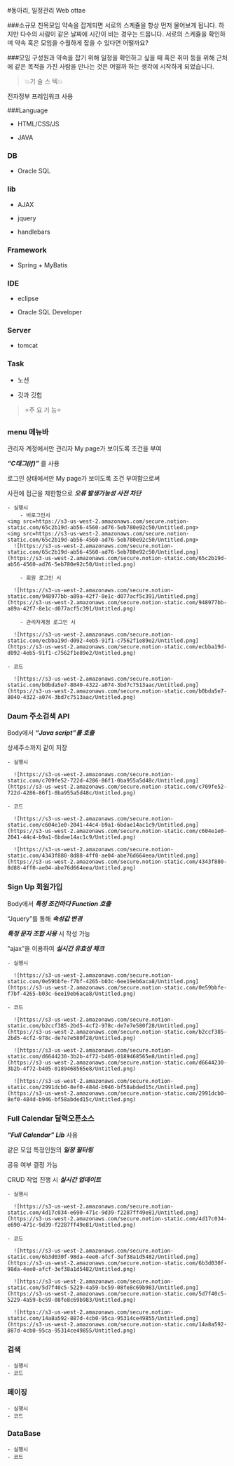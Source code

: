 #동아리, 일정관리 Web ottae

###소규모 친목모임 약속을 잡게되면 서로의 스케쥴을 항상 먼저 물어보게 됩니다. 하지만 다수의 사람이 같은 날짜에 시간이 비는 경우는 드뭅니다. 서로의 스케쥴을 확인하며 약속 혹은 모임을 수월하게 잡을 수 있다면 어떨까요?

###모임 구성원과 약속을 잡기 위해 일정을 확인하고 싶을 때 혹은 취미 등을 위해 근처에 같은 목적을 가진 사람을 만나는 것은 어떨까 하는 생각에 시작하게 되었습니다.


> 💥기 술 스 텍💥

  전자정부 프레임워크 사용

   ###Language

  - HTML/CSS/JS

  - JAVA

  ### DB

  - Oracle SQL

  ### lib

  - AJAX

  - jquery

  - handlebars

  ### Framework

  - Spring + MyBatis

  ### IDE

  - eclipse

  - Oracle SQL Developer

  ### Server

  - tomcat

  ### Task

  - 노션

  - 깃과 깃헙
  
> ⭐️주 요 기 능⭐️

  ### menu 메뉴바

  관리자 계정에서만 관리자 My page가 보이도록 조건을 부여

  ***“C태그(if)”*** 를 사용

  로그인 상태에서만 My page가 보이도록 조건 부여함으로써

  사전에 접근을 제한함으로 ***오류 발생가능성 사전 차단***

    - 실행시
        - 비로그인시
    <img src=https://s3-us-west-2.amazonaws.com/secure.notion-static.com/65c2b19d-ab56-4560-ad76-5eb780e92c50/Untitled.png>
    <img src=https://s3-us-west-2.amazonaws.com/secure.notion-static.com/65c2b19d-ab56-4560-ad76-5eb780e92c50/Untitled.png>
      ![https://s3-us-west-2.amazonaws.com/secure.notion-static.com/65c2b19d-ab56-4560-ad76-5eb780e92c50/Untitled.png](https://s3-us-west-2.amazonaws.com/secure.notion-static.com/65c2b19d-ab56-4560-ad76-5eb780e92c50/Untitled.png)

        - 회원 로그인 시

      ![https://s3-us-west-2.amazonaws.com/secure.notion-static.com/948977bb-a89a-42f7-8e1c-d077acf5c391/Untitled.png](https://s3-us-west-2.amazonaws.com/secure.notion-static.com/948977bb-a89a-42f7-8e1c-d077acf5c391/Untitled.png)

        - 관리자계정 로그인 시

      ![https://s3-us-west-2.amazonaws.com/secure.notion-static.com/ecbba19d-d092-4eb5-91f1-c7562f1e89e2/Untitled.png](https://s3-us-west-2.amazonaws.com/secure.notion-static.com/ecbba19d-d092-4eb5-91f1-c7562f1e89e2/Untitled.png)

    - 코드

      ![https://s3-us-west-2.amazonaws.com/secure.notion-static.com/b0bda5e7-8040-4322-a074-3bd7c7513aac/Untitled.png](https://s3-us-west-2.amazonaws.com/secure.notion-static.com/b0bda5e7-8040-4322-a074-3bd7c7513aac/Untitled.png)

  ### Daum 주소검색 API

  Body에서 ***“Java script”를 호출***

  상세주소까지 같이 저장

    - 실행시

      ![https://s3-us-west-2.amazonaws.com/secure.notion-static.com/c709fe52-722d-4286-86f1-0ba955a5d48c/Untitled.png](https://s3-us-west-2.amazonaws.com/secure.notion-static.com/c709fe52-722d-4286-86f1-0ba955a5d48c/Untitled.png)

    - 코드

      ![https://s3-us-west-2.amazonaws.com/secure.notion-static.com/c604e1e0-2041-44c4-b9a1-6bdae14ac1c9/Untitled.png](https://s3-us-west-2.amazonaws.com/secure.notion-static.com/c604e1e0-2041-44c4-b9a1-6bdae14ac1c9/Untitled.png)

      ![https://s3-us-west-2.amazonaws.com/secure.notion-static.com/4343f880-8d88-4ff0-ae04-abe76d664eea/Untitled.png](https://s3-us-west-2.amazonaws.com/secure.notion-static.com/4343f880-8d88-4ff0-ae04-abe76d664eea/Untitled.png)

  ### Sign Up 회원가입

  Body에서 ***특정 조건마다 Function 호출***

  “Jquery”를 통해 ***속성값 변경***

  ***특정 문자 조합 사용*** 시 작성 가능

  “ajax”을 이용하여 ***실시간 유효성 체크***

    - 실행시

      ![https://s3-us-west-2.amazonaws.com/secure.notion-static.com/0e59bbfe-f7bf-4265-b03c-6ee19eb6aca8/Untitled.png](https://s3-us-west-2.amazonaws.com/secure.notion-static.com/0e59bbfe-f7bf-4265-b03c-6ee19eb6aca8/Untitled.png)

    - 코드

      ![https://s3-us-west-2.amazonaws.com/secure.notion-static.com/b2ccf385-2bd5-4cf2-978c-de7e7e580f28/Untitled.png](https://s3-us-west-2.amazonaws.com/secure.notion-static.com/b2ccf385-2bd5-4cf2-978c-de7e7e580f28/Untitled.png)

      ![https://s3-us-west-2.amazonaws.com/secure.notion-static.com/d6644230-3b2b-4f72-b405-0189468565e8/Untitled.png](https://s3-us-west-2.amazonaws.com/secure.notion-static.com/d6644230-3b2b-4f72-b405-0189468565e8/Untitled.png)

      ![https://s3-us-west-2.amazonaws.com/secure.notion-static.com/2991dcb0-8ef0-484d-b946-bf58abded15c/Untitled.png](https://s3-us-west-2.amazonaws.com/secure.notion-static.com/2991dcb0-8ef0-484d-b946-bf58abded15c/Untitled.png)

  ### Full Calendar 달력오픈소스

  ***“Full Calendar” Lib*** 사용

  같은 모임 특정인원의 ***일정 필터링***

  공유 여부 결정 가능

  CRUD 작업 진행 시 ***실시간 업데이트***

    - 실행시

      ![https://s3-us-west-2.amazonaws.com/secure.notion-static.com/4d17c034-e690-471c-9d39-f2287ff49e81/Untitled.png](https://s3-us-west-2.amazonaws.com/secure.notion-static.com/4d17c034-e690-471c-9d39-f2287ff49e81/Untitled.png)

    - 코드

      ![https://s3-us-west-2.amazonaws.com/secure.notion-static.com/6b3d030f-98da-4ee0-afcf-3ef38a1d5482/Untitled.png](https://s3-us-west-2.amazonaws.com/secure.notion-static.com/6b3d030f-98da-4ee0-afcf-3ef38a1d5482/Untitled.png)

      ![https://s3-us-west-2.amazonaws.com/secure.notion-static.com/5d7f40c5-5229-4a59-bc59-08fe8c69b983/Untitled.png](https://s3-us-west-2.amazonaws.com/secure.notion-static.com/5d7f40c5-5229-4a59-bc59-08fe8c69b983/Untitled.png)

      ![https://s3-us-west-2.amazonaws.com/secure.notion-static.com/14a8a592-887d-4cb0-95ca-95314ce49855/Untitled.png](https://s3-us-west-2.amazonaws.com/secure.notion-static.com/14a8a592-887d-4cb0-95ca-95314ce49855/Untitled.png)

  ### 검색

    - 실행시
    - 코드

  ### 페이징

    - 실행시
    - 코드

  ### DataBase

    - 실행시
    - 코드
